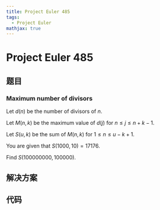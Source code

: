 ```yaml
---
title: Project Euler 485
tags:
  - Project Euler
mathjax: true
---
```

<escape><!-- more --></escape>
    
# Project Euler 485
## 题目
### Maximum number of divisors



Let $d(n)$ be the number of divisors of $n$.

Let $M(n,k)$ be the maximum value of $d(j)$ for $n \le j \le n+k-1$.

Let $S(u,k)$ be the sum of $M(n,k)$ for $1 \le n \le u-k+1$.

You are given that $S(1000,10)=17176$.


Find $S(100 000 000,100 000)$.






## 解决方案


## 代码


